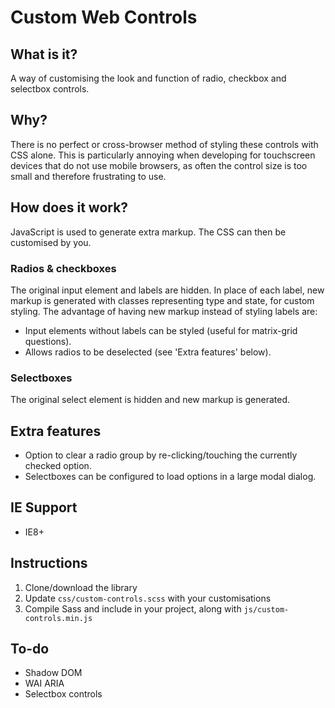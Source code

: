 # Custom Web Controls

## What is it?
A way of customising the look and function of radio, checkbox and selectbox controls.


## Why?
There is no perfect or cross-browser method of styling these controls with CSS alone.
This is particularly annoying when developing for touchscreen devices that do not use mobile browsers, as often the control size is too small and therefore frustrating to use.


## How does it work?
JavaScript is used to generate extra markup. The CSS can then be customised by you.


### Radios & checkboxes
The original input element and labels are hidden. In place of each label, new markup is generated with classes representing type and state, for custom styling.
The advantage of having new markup instead of styling labels are:
* Input elements without labels can be styled (useful for matrix-grid questions).
* Allows radios to be deselected (see 'Extra features' below).


### Selectboxes
The original select element is hidden and new markup is generated.



## Extra features
* Option to clear a radio group by re-clicking/touching the currently checked option.
* Selectboxes can be configured to load options in a large modal dialog.


## IE Support
* IE8+


## Instructions
1. Clone/download the library
2. Update `css/custom-controls.scss` with your customisations
3. Compile Sass and include in your project, along with `js/custom-controls.min.js`


## To-do
* Shadow DOM
* WAI ARIA
* Selectbox controls
